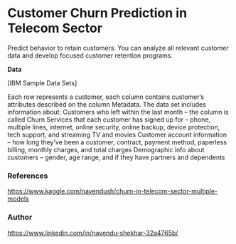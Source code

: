 # Customer Churn Prediction in Telecom Sector

Predict behavior to retain customers. You can analyze all relevant customer data and develop focused customer retention programs.

**Data**

[IBM Sample Data Sets]

Each row represents a customer, each column contains customer’s attributes described on the column Metadata.
The data set includes information about:
Customers who left within the last month – the column is called Churn Services that each customer has signed up for – phone, multiple lines, internet, online security, online backup, device protection, tech support, and streaming TV and movies Customer account information – how long they’ve been a customer, contract, payment method, paperless billing, monthly charges, and total charges Demographic info about customers – gender, age range, and if they have partners and dependents



### References

https://www.kaggle.com/navendush/churn-in-telecom-sector-multiple-models

### Author 
https://www.linkedin.com/in/navendu-shekhar-32a4765b/
